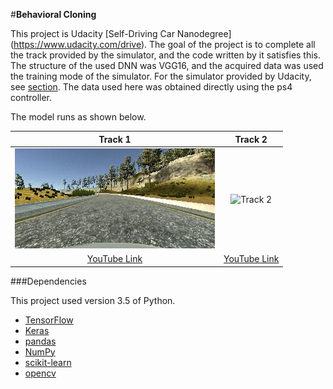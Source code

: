 #**Behavioral Cloning**

This project is Udacity [Self-Driving Car Nanodegree] (https://www.udacity.com/drive). The goal of the project is to complete all the track provided by the simulator, and the code written by it satisfies this. The structure of the used DNN was VGG16, and the acquired data was used the training mode of the simulator. For the simulator provided by Udacity, see [section](https://github.com/udacity/self-driving-car-sim). The data used here was obtained directly using the ps4 controller.

The model runs as shown below.

Track 1                       |  Track 2
:----------------------------:|:------------------------------:
![Track 1](imgfile/track1.gif) | ![Track 2](imgfile/track2.gif)
|[YouTube Link](https://youtu.be/j5FRHlkMdpM)|[YouTube Link](https://youtu.be/MDbgBqUcmnE)|

###Dependencies

This project used version 3.5 of Python. 

- [TensorFlow](http://tensorflow.org)
- [Keras](https://keras.io/)
- [pandas](http://pandas.pydata.org/)
- [NumPy](http://www.numpy.org/)
- [scikit-learn](http://scikit-learn.org/)
- [opencv](http://opencv.org/)
